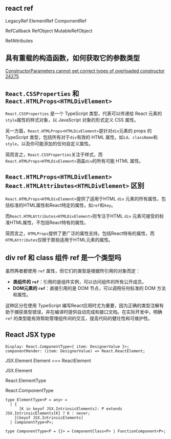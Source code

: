 ## react ref

LegacyRef ElementRef ComponentRef

RefCallback RefObject MutableRefObject

RefAttributes

## 具有重载的构造函数，如何获取它的参数类型

[ConstructorParameters<T> cannot get correct types of overloaded constructor](https://github.com/microsoft/TypeScript/issues/37079)
[24275](https://github.com/microsoft/TypeScript/issues/24275)

## `React.CSSProperties` 和 `React.HTMLProps<HTMLDivElement>`

`React.CSSProperties` 是一个 TypeScript 类型，代表可以传递给 React 元素的`style`属性的样式对象，以 JavaScript 对象的形式定义 CSS 属性。

另一方面，`React.HTMLProps<HTMLDivElement>`是针对`div`元素的 props 的 TypeScript 类型，包括所有对于`div`有效的 HTML 属性，如`id`、`className`和`style`，以及你可能添加的任何自定义属性。

简而言之，`React.CSSProperties`关注于样式，而`React.HTMLProps<HTMLDivElement>`涵盖`div`的所有可能 HTML 属性。

## `React.HTMLProps<HTMLDivElement>` `React.HTMLAttributes<HTMLDivElement>` 区别

`React.HTMLProps<HTMLDivElement>`提供了适用于HTML `div` 元素的所有属性，包括标准的HTML属性和React特定的属性，如`ref`和`key`。

而`React.HTMLAttributes<HTMLDivElement>`则专注于HTML `div` 元素可接受的标准HTML属性，不包括React特有的属性。

简而言之，`HTMLProps`提供了更广泛的属性支持，包括React特有的属性，而`HTMLAttributes`仅限于那些适用于HTML元素的属性。

## div ref 和 class 组件 ref 是一个类型吗

虽然两者都使用 `ref` 属性，但它们的类型是根据所引用的对象而定：

- **类组件的 `ref`**：引用的是组件实例，可以访问组件的所有公开成员。
- **DOM元素的 `ref`**：直接引用的是 DOM 节点，可以调用任何标准的 DOM 方法和属性。

这种区分在使用 TypeScript 编写React应用时尤为重要，因为正确的类型注解有助于捕获类型错误，并在编译时提供自动完成和接口文档。在实际开发中，明确 `ref` 的类型能有效帮助管理组件间的交互，提高代码的健壮性和可维护性。

## React JSX type

```
Display: React.ComponentType<{ item: DesignerValue }>;
componentRender: (item: DesignerValue) => React.ReactElement;
```

JSX.Element Element === ReactElement

JSX.Element

React.ElementType

React.ComponentType

```
type ElementType<P = any> =
  | {
      [K in keyof JSX.IntrinsicElements]: P extends JSX.IntrinsicElements[K] ? K : never;
    }[keyof JSX.IntrinsicElements]
  | ComponentType<P>;

type ComponentType<P = {}> = ComponentClass<P> | FunctionComponent<P>;
```
